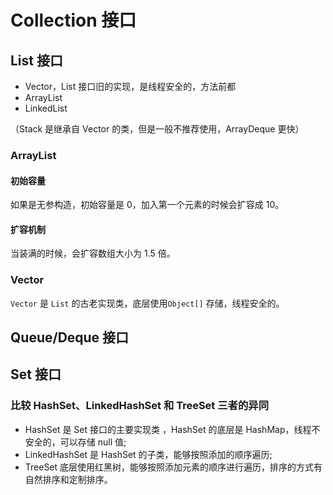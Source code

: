# Collection 接口

## List 接口

- Vector，List 接口旧的实现，是线程安全的，方法前都
- ArrayList
- LinkedList

（Stack 是继承自 Vector 的类，但是一般不推荐使用，ArrayDeque 更快）

### ArrayList

#### 初始容量

如果是无参构造，初始容量是 0，加入第一个元素的时候会扩容成 10。

#### 扩容机制

当装满的时候，会扩容数组大小为 1.5 倍。

### Vector

`Vector` 是 `List` 的古老实现类，底层使用`Object[]` 存储，线程安全的。

## Queue/Deque 接口

## Set 接口

### 比较 HashSet、LinkedHashSet 和 TreeSet 三者的异同

- HashSet 是 Set 接口的主要实现类 ，HashSet 的底层是 HashMap，线程不安全的，可以存储 null 值;
- LinkedHashSet 是 HashSet 的子类，能够按照添加的顺序遍历;
- TreeSet 底层使用红黑树，能够按照添加元素的顺序进行遍历，排序的方式有自然排序和定制排序。
